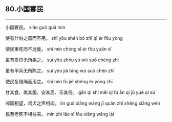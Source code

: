 ## 80.小国寡民
---


<ruby><rbc><rb> 小国寡民。 </rb></rbc>
  <rtc><rt>xiǎo guó guǎ mín</rt></rtc>
</ruby>

<ruby><rbc><rb> 使有什伯之器而不用。 </rb></rbc>
  <rtc><rt>shǐ yǒu shén bó zhī qì ér fǒu yòng</rt></rtc>
</ruby>

<ruby><rbc><rb> 使民重死而不远徙。 </rb></rbc>
  <rtc><rt>shǐ mín chóng sǐ ér fǒu yuǎn xǐ</rt></rtc>
</ruby>

<ruby><rbc><rb> 虽有舟舆无所乘之。 </rb></rbc>
  <rtc><rt>suī yǒu zhōu yú wú suǒ chéng zhī</rt></rtc>
</ruby>

<ruby><rbc><rb> 虽有甲兵无所陈之。 </rb></rbc>
  <rtc><rt>suī yǒu jiǎ bīng wú suǒ chén zhī</rt></rtc>
</ruby>

<ruby><rbc><rb> 使民复结绳而用之。 </rb></rbc>
  <rtc><rt>shǐ mín fù jié shéng ér yòng zhī</rt></rtc>
</ruby>

<ruby><rbc><rb> 甘其食、美其服、安其居、乐其俗。 </rb></rbc>
  <rtc><rt>gān qí shí měi qí fú ān qí jū yuè qí sú</rt></rtc>
</ruby>

<ruby><rbc><rb> 邻国相望，鸡犬之声相闻。 </rb></rbc>
  <rtc><rt>lín guó xiāng wàng jī quǎn zhī shēng xiāng wén</rt></rtc>
</ruby>

<ruby><rbc><rb> 民至老死不相往来。 </rb></rbc>
  <rtc><rt>mín zhì lǎo sǐ fǒu xiāng wǎng lái</rt></rtc>
</ruby>

<ruby><rbc><rb>  </rb></rbc>
  <rtc><rt></rt></rtc>
</ruby>


